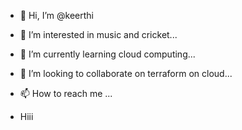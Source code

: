 - 👋 Hi, I’m @keerthi
- 👀 I’m interested in music and cricket...
- 🌱 I’m currently learning cloud computing...
- 💞️ I’m looking to collaborate on terraform on cloud...
- 📫 How to reach me ...

- Hiii

<!---
vsruthakeerthi99/vsruthakeerthi99 is a ✨ special ✨ repository because its `README.md` (this file) appears on your GitHub profile.
You can click the Preview link to take a look at your changes.
--->
